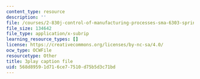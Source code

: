 ```yaml
---
content_type: resource
description: ''
file: /courses/2-830j-control-of-manufacturing-processes-sma-6303-spring-2008/568d89591d716ce77510d75b5d3c71bd_6swIAqXcvDQ.srt
file_size: 134642
file_type: application/x-subrip
learning_resource_types: []
license: https://creativecommons.org/licenses/by-nc-sa/4.0/
ocw_type: OCWFile
resourcetype: Other
title: 3play caption file
uid: 568d8959-1d71-6ce7-7510-d75b5d3c71bd
---
```

